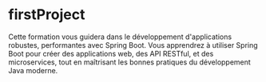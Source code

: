 # firstProject
Cette formation vous guidera dans le développement d'applications robustes, performantes avec Spring Boot. Vous apprendrez à utiliser Spring Boot pour créer des applications web, des API RESTful, et des microservices, tout en maîtrisant les bonnes pratiques du développement Java moderne.
